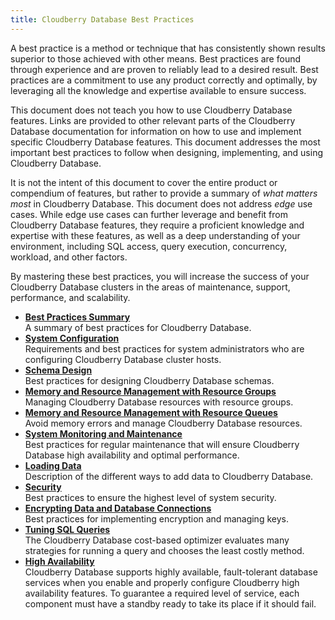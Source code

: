 ```yaml
---
title: Cloudberry Database Best Practices 
---
```


A best practice is a method or technique that has consistently shown results superior to those achieved with other means. Best practices are found through experience and are proven to reliably lead to a desired result. Best practices are a commitment to use any product correctly and optimally, by leveraging all the knowledge and expertise available to ensure success.

This document does not teach you how to use Cloudberry Database features. Links are provided to other relevant parts of the Cloudberry Database documentation for information on how to use and implement specific Cloudberry Database features. This document addresses the most important best practices to follow when designing, implementing, and using Cloudberry Database.

It is not the intent of this document to cover the entire product or compendium of features, but rather to provide a summary of *what matters most* in Cloudberry Database. This document does not address *edge* use cases. While edge use cases can further leverage and benefit from Cloudberry Database features, they require a proficient knowledge and expertise with these features, as well as a deep understanding of your environment, including SQL access, query execution, concurrency, workload, and other factors.

By mastering these best practices, you will increase the success of your Cloudberry Database clusters in the areas of maintenance, support, performance, and scalability.

-   **[Best Practices Summary](summary.html)**  
A summary of best practices for Cloudberry Database.
-   **[System Configuration](sysconfig.html)**  
Requirements and best practices for system administrators who are configuring Cloudberry Database cluster hosts.
-   **[Schema Design](schema.html)**  
Best practices for designing Cloudberry Database schemas.
-   **[Memory and Resource Management with Resource Groups](resgroups.html)**  
Managing Cloudberry Database resources with resource groups.
-   **[Memory and Resource Management with Resource Queues](workloads.html)**  
Avoid memory errors and manage Cloudberry Database resources.
-   **[System Monitoring and Maintenance](maintenance.html)**  
Best practices for regular maintenance that will ensure Cloudberry Database high availability and optimal performance.
-   **[Loading Data](data_loading.html)**  
Description of the different ways to add data to Cloudberry Database.
-   **[Security](security.html)**  
Best practices to ensure the highest level of system security. 
-   **[Encrypting Data and Database Connections](encryption.html)**  
Best practices for implementing encryption and managing keys.
-   **[Tuning SQL Queries](tuning_queries.html)**  
The Cloudberry Database cost-based optimizer evaluates many strategies for running a query and chooses the least costly method.
-   **[High Availability](ha.html)**  
Cloudberry Database supports highly available, fault-tolerant database services when you enable and properly configure Cloudberry high availability features. To guarantee a required level of service, each component must have a standby ready to take its place if it should fail.


